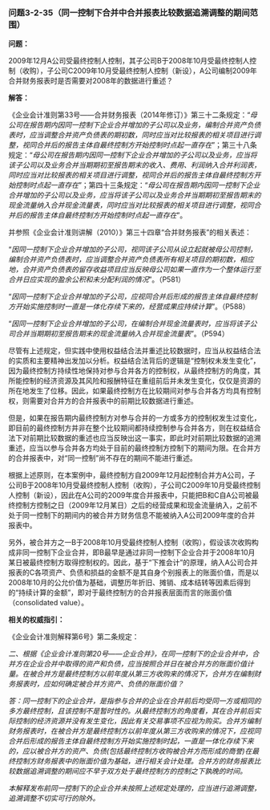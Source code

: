 ### 问题3-2-35（同一控制下合并中合并报表比较数据追溯调整的期间范围）

**问题：**

2009年12月A公司受最终控制人控制，其子公司B于2008年10月受最终控制人控制（收购），子公司C2009年10月受最终控制人控制（新设），A公司编制2009年合并财务报表时是否需要对2008年的数据进行重述？

**解答：**

《企业会计准则第33号——合并财务报表（2014年修订）》第三十二条规定：“*母公司在报告期内因同一控制下企业合并增加的子公司以及业务，编制合并资产负债表时，应当调整合并资产负债表的期初数，同时应当对比较报表的相关项目进行调整，视同合并后的报告主体自最终控制方开始控制时点起一直存在*”；第三十八条规定：“*母公司在报告期内因同一控制下企业合并增加的子公司以及业务，应当将该子公司以及业务合并当期期初至报告期末的收入、费用、利润纳入合并利润表，同时应当对比较报表的相关项目进行调整，视同合并后的报告主体自最终控制方开始控制时点起一直存在*”；第四十三条规定：“*母公司在报告期内因同一控制下企业合并增加的子公司以及业务，应当将该子公司以及业务合并当期期初至报告期末的现金流量纳入合并现金流量表，同时应当对比较报表的相关项目进行调整，视同合并后的报告主体自最终控制方开始控制时点起一直存在*”。

并参照《企业会计准则讲解（2010）》第三十四章“合并财务报表”的相关表述：

“*因同一控制下企业合并增加的子公司，视同该子公司从设立起就被母公司控制，编制合并资产负债表时，应当调整合并资产负债表所有相关项目的期初数，相应地，合并资产负债表的留存收益项目应当反映母公司如果一直作为一个整体运行至合并日应实现的盈余公积和未分配利润的情况*”。（P581）

“*因同一控制下企业合并增加的子公司，应视同合并后形成的报告主体自最终控制方开始实施控制时一直是一体化存续下来的，经营成果应持续计算*”。（P588）

“*因同一控制下企业合并增加的子公司，在编制合并现金流量表时，应当将该子公司合并当期期初至报告期末的现金流量纳入合并现金流量表*”。（P594）

尽管有上述规定，但实践中使用权益结合法并重述比较数据时，应当从权益结合法的实质和主要精神出发加以分析。权益结合法背后的逻辑是“控制权未发生变化”，因为最终控制方持续性地保持对参与合并各方的控制权，从最终控制方的角度，其所能控制的经济资源及其风险和报酬特征在重组前后并未发生变化，仅仅是资源的所在地发生了位移。因此，如果最终控制方在比较期间对参与合并各方均具有控制权，则需要对合并方的合并报表中的前期比较数据进行重述。

但是，如果在报告期内最终控制方对参与合并的一方或多方的控制权发生过变化，即目前的最终控制方并非在整个比较期间都持续控制参与合并各方，则在权益结合法下对前期比较数据的重述也应当反映出这一事实，即此时对前期比较数据的追溯重述，应当以参与合并各方均处于目前的最终控制方控制下的期间为限。在合并方的合并报表中，对“同一控制”尚不存在的期间不能进行重述。

根据上述原则，在本案例中，最终控制方自2009年12月起控制合并方A公司，子公司B于2008年10月受最终控制人控制（收购），子公司C2009年10月受最终控制人控制（新设），因此在A公司的2009年度合并报表中，只能把B和C自A公司被最终控制方控制之日（2009年12月某日）之后的经营成果和现金流量纳入，之前不处于同一控制下的期间内的被合并方财务信息不能被纳入A公司2009年度的合并报表中。

另外，被合并方之一B于2008年10月受最终控制人控制（收购），假设该次收购构成非同一控制下企业合并，即B最早是通过非同一控制下企业合并于2008年10月某日被最终控制方取得控制权的。因此，基于“下推会计”的原理，纳入A公司合并报表的C各项资产、负债和损益的金额不是其自身个别报表上的账面价值，而是以2008年10月的公允价值为基础，调整历年折旧、摊销、成本结转等因素后得到的“持续计算的金额”，即对于最终控制方的合并报表层面而言的账面价值（consolidated
value）。

**相关的权威指引：**

《企业会计准则解释第6号》第二条规定：

*二、根据《企业会计准则第20号——企业合并》，在同一控制下的企业合并中，合并方在企业合并中取得的资产和负债，应当按照合并日在被合并方的账面价值计量。在被合并方是最终控制方以前年度从第三方收购来的情况下，合并方在编制财务报表时，应如何确定被合并方资产、负债的账面价值？*

*答：同一控制下的企业合并，是指参与合并的企业在合并前后均受同一方或相同的多方最终控制，且该控制不是暂时性的。从最终控制方的角度看，其在合并前后实际控制的经济资源并没有发生变化，因此有关交易事项不应视为购买。合并方编制财务报表时，在被合并方是最终控制方以前年度从第三方收购来的情况下，应视同合并后形成的报告主体自最终控制方开始实施控制时起，一直是一体化存续下来的，应以被合并方的资产、负债(包括最终控制方收购被合并方而形成的商誉)在最终控制方财务报表中的账面价值为基础，进行相关会计处理。合并方的财务报表比较数据追溯调整的期间应不早于双方处于最终控制方的控制之下孰晚的时间。*

*本解释发布前同一控制下的企业合并未按照上述规定处理的，应当进行追溯调整，追溯调整不切实可行的除外。*